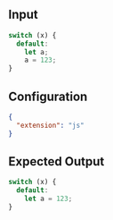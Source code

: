 
## Input
```javascript input
switch (x) {
  default:
    let a;
    a = 123;
}
```

## Configuration
```json configuration
{
  "extension": "js"
}
```

## Expected Output
```javascript expected output
switch (x) {
  default:
    let a = 123;
}
```
